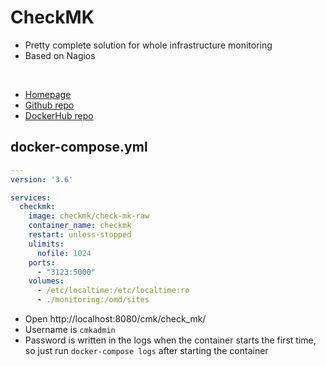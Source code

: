 # CheckMK

- Pretty complete solution for whole infrastructure monitoring
- Based on Nagios 

<br>

- [Homepage](https://checkmk.com/)
- [Github repo](https://github.com/tribe29/checkMK)
- [DockerHub repo](https://hub.docker.com/r/checkmk/check-mk-raw)


## docker-compose.yml
```yml
---
version: '3.6'

services:
  checkmk:
    image: checkmk/check-mk-raw
    container_name: checkmk    
    restart: unless-stopped
    ulimits:
      nofile: 1024
    ports:
      - "3123:5000"
    volumes:
      - /etc/localtime:/etc/localtime:ro
      - ./monitoring:/omd/sites
```

- Open http://localhost:8080/cmk/check_mk/ 
- Username is `cmkadmin`
- Password is written in the logs when the container starts the first time, so just run `docker-compose logs` after starting the container
